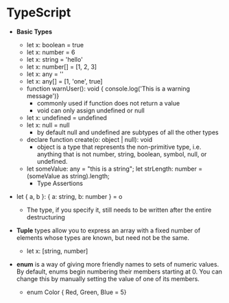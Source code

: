 # TypeScript

- **Basic Types**
  - let x: boolean = true
  - let x: number = 6
  - let x: string = 'hello'
  - let x: number[] = [1, 2, 3]
  - let x: any = ''
  - let x: any[] = [1, 'one', true]
  - function warnUser(): void { console.log('This is a warning message')}
    - commonly used if function does not return a value
    - void can only assign undefined or null
  - let x: undefined = undefined
  - let x: null = null
    - by default null and undefined are subtypes of all the other types
  - declare function create(o: object | null): void
    - object is a type that represents the non-primitive type, i.e. anything that is not number, string, boolean, symbol, null, or undefined.
  - let someValue: any = "this is a string"; let strLength: number = (someValue as string).length;
    - Type Assertions
- let { a, b }: { a: string, b: number } = o
  - The type, if you specify it, still needs to be written after the entire destructuring

- **Tuple** types allow you to express an array with a fixed number of elements whose types are known, but need not be the same.
  - let x: [string, number]

- **enum** is a way of giving more friendly names to sets of numeric values. By default, enums begin numbering their members starting at 0. You can change this by manually setting the value of one of its members.
  - enum Color { Red, Green, Blue = 5}
